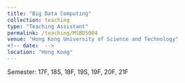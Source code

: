 ```yaml
---
title: "Big Data Computing"
collection: teaching
type: "Teaching Assistant"
permalink: /teaching/MSBD5004
venue: "Hong Kong University of Science and Technology"
<!-- date:  -->
location: "Hong Kong"
---
```


Semester: 17F, 18S, 18F, 19S, 19F, 20F, 21F
